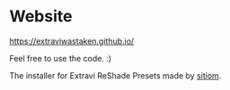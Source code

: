# Website

https://extraviwastaken.github.io/ 

Feel free to use the code. :) 

The installer for Extravi ReShade Presets made by [sitiom](https://github.com/ExtraviWasTaken/SetupFile).
